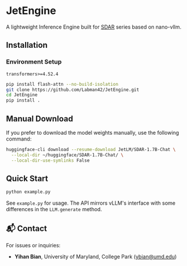 # JetEngine

A lightweight Inference Engine built for [SDAR](https://huggingface.co/collections/JetLM/sdar-689b1b6d392a4eeb2664f8ff) series based on nano-vllm.

## Installation

### Environment Setup

```
transformers>=4.52.4
```

```bash
pip install flash-attn --no-build-isolation
git clone https://github.com/Labman42/JetEngine.git
cd JetEngine
pip install .
```

## Manual Download
If you prefer to download the model weights manually, use the following command:
```bash
huggingface-cli download --resume-download JetLM/SDAR-1.7B-Chat \
  --local-dir ~/huggingface/SDAR-1.7B-Chat/ \
  --local-dir-use-symlinks False
```

## Quick Start

```bash
python example.py
```

See `example.py` for usage. The API mirrors vLLM's interface with some differences in the `LLM.generate` method.

## 📬 Contact

For issues or inquiries:
- **Yihan Bian**, University of Maryland, College Park (ybian@umd.edu)